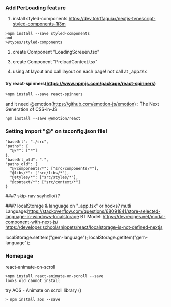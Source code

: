 ### Add PerLoading feature

1. install styled-components
   https://dev.to/rffaguiar/nextjs-typescript-styled-components-1i3m

```
>npm install --save styled-components
and
>@types/styled-components
```

2. create Component "LoadingScreeen.tsx"

3. create Component "PreloadContext.tsx"
4. using at layout and call layout on each page!
   not call at \_app.tsx

#### try react-spinners(https://www.npmjs.com/package/react-spinners)

```
>npm install --save react-spinners
```

and it need @emotion(https://github.com/emotion-js/emotion) : The Next Generation of CSS-in-JS

```
npm install --save @emotion/react
```

### Setting import "@" on tsconfig.json file!

    "baseUrl": "./src",
    "paths": {
      "@/*": ["*"]
    },
    "baseUrl_old": ".",
    "paths_old": {
      "@/components/*": ["src/components/*"],
      "@libs/*": ["src/libs/*"],
      "@styles/*": ["src/styles/*"],
      "@context/*": ["src/context/*"]
    }

###? skip-nav sayhello()?

###? localStorage & language on "\_app.tsx" or hooks?
mutli Language:https://stackoverflow.com/questions/68091841/store-selected-language-in-windows-localstorage
BT Model: https://devrecipes.net/modal-component-with-next-js/
https://developer.school/snippets/react/localstorage-is-not-defined-nextjs

localStorage.setItem("gem-language");
localStorage.getItem("gem-language");

### Homepage

react-animate-on-scroll

```
>npm install react-animate-on-scroll --save
looks old cannot install
```

try AOS - Animate on scroll library ()

```
> npm install aos --save
```
